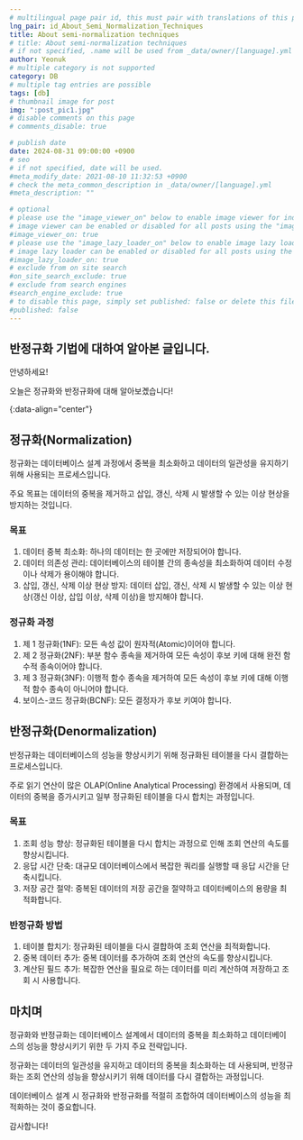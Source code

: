 ```yaml
---
# multilingual page pair id, this must pair with translations of this page. (This name must be unique)
lng_pair: id_About_Semi_Normalization_Techniques
title: About semi-normalization techniques
# title: About semi-normalization techniques
# if not specified, .name will be used from _data/owner/[language].yml
author: Yeonuk
# multiple category is not supported
category: DB
# multiple tag entries are possible
tags: [db]
# thumbnail image for post
img: ":post_pic1.jpg"
# disable comments on this page
# comments_disable: true

# publish date
date: 2024-08-31 09:00:00 +0900
# seo
# if not specified, date will be used.
#meta_modify_date: 2021-08-10 11:32:53 +0900
# check the meta_common_description in _data/owner/[language].yml
#meta_description: ""

# optional
# please use the "image_viewer_on" below to enable image viewer for individual pages or posts (_posts/ or [language]/_posts folders).
# image viewer can be enabled or disabled for all posts using the "image_viewer_posts: true" setting in _data/conf/main.yml.
#image_viewer_on: true
# please use the "image_lazy_loader_on" below to enable image lazy loader for individual pages or posts (_posts/ or [language]/_posts folders).
# image lazy loader can be enabled or disabled for all posts using the "image_lazy_loader_posts: true" setting in _data/conf/main.yml.
#image_lazy_loader_on: true
# exclude from on site search
#on_site_search_exclude: true
# exclude from search engines
#search_engine_exclude: true
# to disable this page, simply set published: false or delete this file
#published: false
---
```


<!-- outline-start -->

## 반정규화 기법에 대하여 알아본 글입니다.

안녕하세요!

오늘은 정규화와 반정규화에 대해 알아보곘습니다!

{:data-align="center"}

<!-- outline-end -->

## 정규화(Normalization)

정규화는 데이터베이스 설계 과정에서 중복을 최소화하고 데이터의 일관성을 유지하기 위해 사용되는 프로세스입니다.

주요 목표는 데이터의 중복을 제거하고 삽입, 갱신, 삭제 시 발생할 수 있는 이상 현상을 방지하는 것입니다.

### 목표

1. 데이터 중복 최소화: 하나의 데이터는 한 곳에만 저장되어야 합니다.
2. 데이터 의존성 관리: 데이터베이스의 테이블 간의 종속성을 최소화하여 데이터 수정이나 삭제가 용이해야 합니다.
3. 삽입, 갱신, 삭제 이상 현상 방지: 데이터 삽입, 갱신, 삭제 시 발생할 수 있는 이상 현상(갱신 이상, 삽입 이상, 삭제 이상)을 방지해야 합니다.

### 정규화 과정

1. 제 1 정규화(1NF): 모든 속성 값이 원자적(Atomic)이어야 합니다.
2. 제 2 정규화(2NF): 부분 함수 종속을 제거하여 모든 속성이 후보 키에 대해 완전 함수적 종속이어야 합니다.
3. 제 3 정규화(3NF): 이행적 함수 종속을 제거하여 모든 속성이 후보 키에 대해 이행적 함수 종속이 아니어야 합니다.
4. 보이스-코드 정규화(BCNF): 모든 결정자가 후보 키여야 합니다.

## 반정규화(Denormalization)

반정규화는 데이터베이스의 성능을 향상시키기 위해 정규화된 테이블을 다시 결합하는 프로세스입니다.

주로 읽기 연산이 많은 OLAP(Online Analytical Processing) 환경에서 사용되며, 데이터의 중복을 증가시키고 일부 정규화된 테이블을 다시 합치는 과정입니다.

### 목표

1. 조회 성능 향상: 정규화된 테이블을 다시 합치는 과정으로 인해 조회 연산의 속도를 향상시킵니다.
2. 응답 시간 단축: 대규모 데이터베이스에서 복잡한 쿼리를 실행할 때 응답 시간을 단축시킵니다.
3. 저장 공간 절약: 중복된 데이터의 저장 공간을 절약하고 데이터베이스의 용량을 최적화합니다.

### 반정규화 방법

1. 테이블 합치기: 정규화된 테이블을 다시 결합하여 조회 연산을 최적화합니다.
2. 중복 데이터 추가: 중복 데이터를 추가하여 조회 연산의 속도를 향상시킵니다.
3. 계산된 필드 추가: 복잡한 연산을 필요로 하는 데이터를 미리 계산하여 저장하고 조회 시 사용합니다.

## 마치며

정규화와 반정규화는 데이터베이스 설계에서 데이터의 중복을 최소화하고 데이터베이스의 성능을 향상시키기 위한 두 가지 주요 전략입니다.

정규화는 데이터의 일관성을 유지하고 데이터의 중복을 최소화하는 데 사용되며, 반정규화는 조회 연산의 성능을 향상시키기 위해 데이터를 다시 결합하는 과정입니다.

데이터베이스 설계 시 정규화와 반정규화를 적절히 조합하여 데이터베이스의 성능을 최적화하는 것이 중요합니다.

감사합니다!
